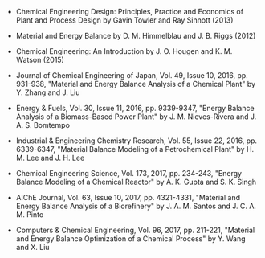-	Chemical Engineering Design: Principles, Practice and Economics of Plant and Process Design by Gavin Towler and Ray Sinnott (2013)

-	Material and Energy Balance by D. M. Himmelblau and J. B. Riggs (2012)

-	Chemical Engineering: An Introduction by J. O. Hougen and K. M. Watson (2015)

-	Journal of Chemical Engineering of Japan, Vol. 49, Issue 10, 2016, pp. 931-938, "Material and Energy Balance Analysis of a Chemical Plant" by Y. Zhang and J. Liu

-	Energy & Fuels, Vol. 30, Issue 11, 2016, pp. 9339-9347, "Energy Balance Analysis of a Biomass-Based Power Plant" by J. M. Nieves-Rivera and J. A. S. Bomtempo

-	Industrial & Engineering Chemistry Research, Vol. 55, Issue 22, 2016, pp. 6339-6347, "Material Balance Modeling of a Petrochemical Plant" by H. M. Lee and J. H. Lee

-	Chemical Engineering Science, Vol. 173, 2017, pp. 234-243, "Energy Balance Modeling of a Chemical Reactor" by A. K. Gupta and S. K. Singh

-	AIChE Journal, Vol. 63, Issue 10, 2017, pp. 4321-4331, "Material and Energy Balance Analysis of a Biorefinery" by J. A. M. Santos and J. C. A. M. Pinto

-	Computers  &  Chemical Engineering, Vol. 96, 2017, pp. 211-221, "Material and Energy Balance Optimization of a Chemical Process" by Y. Wang and X. Liu